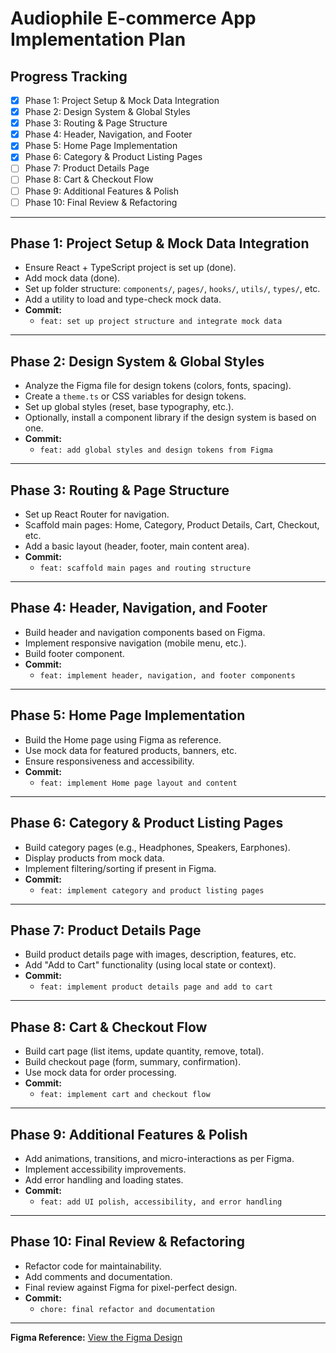 # Audiophile E-commerce App Implementation Plan

## Progress Tracking

- [x] Phase 1: Project Setup & Mock Data Integration
- [x] Phase 2: Design System & Global Styles
- [x] Phase 3: Routing & Page Structure
- [x] Phase 4: Header, Navigation, and Footer
- [x] Phase 5: Home Page Implementation
- [x] Phase 6: Category & Product Listing Pages
- [ ] Phase 7: Product Details Page
- [ ] Phase 8: Cart & Checkout Flow
- [ ] Phase 9: Additional Features & Polish
- [ ] Phase 10: Final Review & Refactoring

---

## Phase 1: Project Setup & Mock Data Integration
- Ensure React + TypeScript project is set up (done).
- Add mock data (done).
- Set up folder structure: `components/`, `pages/`, `hooks/`, `utils/`, `types/`, etc.
- Add a utility to load and type-check mock data.
- **Commit:**
  - `feat: set up project structure and integrate mock data`

---

## Phase 2: Design System & Global Styles
- Analyze the Figma file for design tokens (colors, fonts, spacing).
- Create a `theme.ts` or CSS variables for design tokens.
- Set up global styles (reset, base typography, etc.).
- Optionally, install a component library if the design system is based on one.
- **Commit:**
  - `feat: add global styles and design tokens from Figma`

---

## Phase 3: Routing & Page Structure
- Set up React Router for navigation.
- Scaffold main pages: Home, Category, Product Details, Cart, Checkout, etc.
- Add a basic layout (header, footer, main content area).
- **Commit:**
  - `feat: scaffold main pages and routing structure`

---

## Phase 4: Header, Navigation, and Footer
- Build header and navigation components based on Figma.
- Implement responsive navigation (mobile menu, etc.).
- Build footer component.
- **Commit:**
  - `feat: implement header, navigation, and footer components`

---

## Phase 5: Home Page Implementation
- Build the Home page using Figma as reference.
- Use mock data for featured products, banners, etc.
- Ensure responsiveness and accessibility.
- **Commit:**
  - `feat: implement Home page layout and content`

---

## Phase 6: Category & Product Listing Pages
- Build category pages (e.g., Headphones, Speakers, Earphones).
- Display products from mock data.
- Implement filtering/sorting if present in Figma.
- **Commit:**
  - `feat: implement category and product listing pages`

---

## Phase 7: Product Details Page
- Build product details page with images, description, features, etc.
- Add "Add to Cart" functionality (using local state or context).
- **Commit:**
  - `feat: implement product details page and add to cart`

---

## Phase 8: Cart & Checkout Flow
- Build cart page (list items, update quantity, remove, total).
- Build checkout page (form, summary, confirmation).
- Use mock data for order processing.
- **Commit:**
  - `feat: implement cart and checkout flow`

---

## Phase 9: Additional Features & Polish
- Add animations, transitions, and micro-interactions as per Figma.
- Implement accessibility improvements.
- Add error handling and loading states.
- **Commit:**
  - `feat: add UI polish, accessibility, and error handling`

---

## Phase 10: Final Review & Refactoring
- Refactor code for maintainability.
- Add comments and documentation.
- Final review against Figma for pixel-perfect design.
- **Commit:**
  - `chore: final refactor and documentation`

---

**Figma Reference:**
[View the Figma Design](https://www.figma.com/design/bRQbfaU7UQYax2Lmk8MZYu/audiophile-ecommerce-website?node-id=0-1&m=dev&t=eVCgNQN8tTyIWIZg-1) 